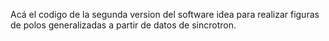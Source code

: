 Acá el codigo de la segunda version del software idea para realizar figuras de polos generalizadas a partir de datos de sincrotron.
